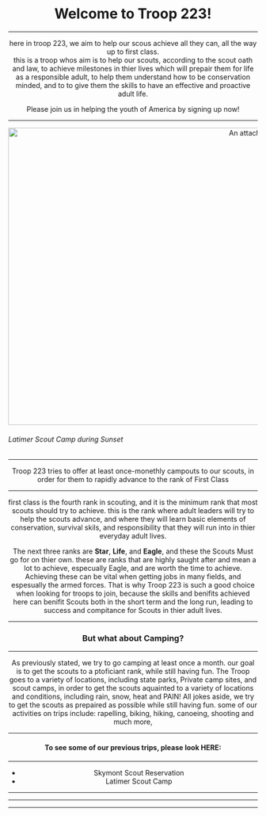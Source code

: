 <h1>Welcome to Troop 223!</h1>

  <hr>

here in troop 223, we aim to help our scous achieve all they can, all the way up to first class. 
<br>
this is a troop whos aim is to help our scouts, according to the scout oath and law, to achieve milestones in thier lives which 
will prepair them for life as a responsible adult, to help them understand how to be conservation minded, and to to give them the skills to have an effective and proactive adult life.

<p>
Please join us in helping the youth of America by signing up now!
</p>

  <hr>

<img src="https://github.com/Troop223/223-Official/assets/168667435/385fb79e-b8b5-433b-90f5-49fe083b4ee6" alt="An attached image" width=1000 height=600/>

<h6>
  <i>
Latimer Scout Camp during Sunset
  </i>
</h6>

<hr>

Troop 223 tries to offer at least once-monethly campouts to our scouts, in order for them to rapidly advance to the rank of 
First Class

  <hr>
  
  <p>

first class is the fourth rank in scouting, and it is the minimum rank that most scouts should try to achieve. this is the rank where  adult leaders will try to help the scouts advance, and where they will learn basic elements of conservation, survival skils, and 
responsibility that they will run into in thier everyday adult lives. 

  </p>

<p>

The next three ranks are <strong>Star</strong>, <strong>Life</strong>, and <strong>Eagle</strong>, and these the Scouts Must go for
on thier own. these are ranks that are highly saught after and mean a lot to achieve, especually Eagle, and are worth the time to    achieve. Achieving these can be vital when getting jobs in many fields, and espesually the armed forces. That is why Troop 223 is such a good choice when looking for troops to join, because the skills and benifits achieved here can benifit Scouts both in the short term and the long run, leading to success and compitance for Scouts in thier adult lives.

</p>

  <hr>

<h3>

But what about Camping?
  
</h3>

  <hr>

As previously stated, we try to go camping at least once a month. our goal is to get the scouts to a ptoficiant rank, while still having fun. The Troop goes to a variety of locations, including state parks, Private camp sites, and scout camps, in order to get the scouts aquainted to a variety of locations and conditions, including rain, snow, heat and PAIN! All jokes aside, we try to get the scouts as prepaired as possible while still having fun. some of our activities on trips include: rapelling, biking, hiking, canoeing, shooting and much more, 

  <hr>

<h4>To see some of our previous trips, please look HERE:</h4>

  <hr>

<ul>
<li>Skymont Scout Reservation</li>
<li>Latimer Scout Camp</li>

</ul>

<hr>




   <hr>
   <hr>














<style>
  
{

text-align: center;
  
}

body{

text-align: center;

  
}

  h6{

text-align: left;
    
  }



  
</style>
